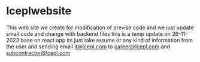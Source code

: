 # lceplwebsite
This web site we create for modification of previse code and we just update small code and change with backend files this is a temp update on 26-11-2023 base on react app its just take resume or any kind of information from the user and sending email it@lcepl.com to career@lcepl.com and subcontractor@lcepl.com 
